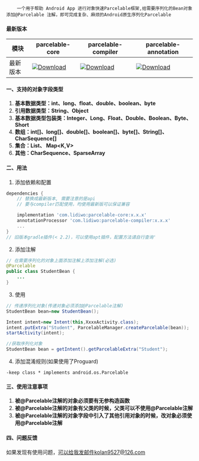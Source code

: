 ```
    一个用于帮助 Android App 进行对象快速Parcelable框架,给需要序列化的Bean对象添加@Parcelable 注解，即可完成复杂、麻烦的Android原生序列化Parcelable
```
#### 最新版本

模块|parcelable-core|parcelable-compiler|parcelable-annotation
---|---|---|---
最新版本|[ ![Download](https://api.bintray.com/packages/lidiwo/Parcelable/parcelable-core/images/download.svg) ](https://bintray.com/lidiwo/Parcelable/parcelable-core/_latestVersion)|[ ![Download](https://api.bintray.com/packages/lidiwo/Parcelable/parcelable-compiler/images/download.svg) ](https://bintray.com/lidiwo/Parcelable/parcelable-compiler/_latestVersion)|[ ![Download](https://api.bintray.com/packages/lidiwo/Parcelable/parcelable-annotation/images/download.svg) ](https://bintray.com/lidiwo/Parcelable/parcelable-annotation/_latestVersion)

#### 一、支持的对象字段类型

1. **基本数据类型：int、long、float、double、boolean、byte**
2. **引用数据类型：String、Object**
3. **基本数据类型包装类：Integer、Long、Float、Double、Boolean、Byte、Short**
4. **数组：int[]、long[]、double[]、boolean[]、byte[]、String[]、CharSequence[]**
5. **集合：List<T>、 Map<K,V>**
6. **其他：CharSequence、SparseArray<T>**

#### 二、用法

1. 添加依赖和配置
``` gradle
dependencies {
    // 替换成最新版本, 需要注意的是api
    // 要与compiler匹配使用，均使用最新版可以保证兼容

    implementation 'com.lidiwo:parcelable-core:x.x.x'
    annotationProcessor 'com.lidiwo:parcelable-compiler:x.x.x'
    ...
}
// 旧版本gradle插件(< 2.2)，可以使用apt插件，配置方法请自行查询'
```

2. 添加注解
``` java
// 在需要序列化的对象上面添加注解上添加注解(必选)
@Parcelable
public class StudentBean {
    ...
}
```

3. 使用
``` java
// 传递序列化对象(传递对象必须添加@Parcelable注解)
StudentBean bean=new StudentBean();

Intent intent=new Intent(this,XxxxActivity.class);
intent.putExtra("Student", ParcelableManager.createParcelable(bean));
startActivity(intent);

//获取序列化对象
StudentBean bean = getIntent().getParcelableExtra("Student");
```

4. 添加混淆规则(如果使用了Proguard)
```
-keep class * implements android.os.Parcelable
```

#### 三、使用注意事项

1. **被@Parcelable注解的对象必须要有无参构造函数**
2. **被@Parcelable注解的对象有父类的时候，父类可以不使用@Parcelable注解**
3. **被@Parcelable注解的对象字段中引入了其他引用对象的时候，改对象必须使用@Parcelable注解**

#### 四、问题反馈

 如果发现有使用问题，可以给我发邮件kolan9527@126.com






